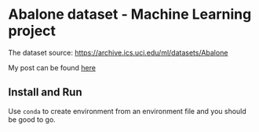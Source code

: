 # Abalone dataset - Machine Learning project
The dataset source: https://archive.ics.uci.edu/ml/datasets/Abalone

My post can be found [here](https://pavelexpertov.com/logs-and-shells-how-to-utilise-logistic-regression-to-estimate-abalones-sex/)
## Install and Run

Use `conda` to create environment from an environment file and you should be good to go.

